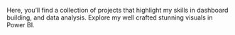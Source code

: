 Here, you’ll find a collection of projects that highlight my skills in dashboard building, and data analysis. Explore my well crafted stunning visuals in Power BI.
